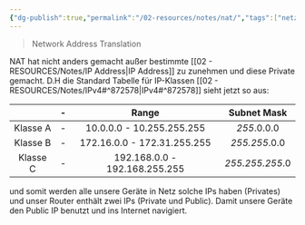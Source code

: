 ```yaml
---
{"dg-publish":true,"permalink":"/02-resources/notes/nat/","tags":["netzwerk/nat","prüfungsrelevant"],"noteIcon":""}
---
```


> Network Address Translation

NAT hat nicht anders gemacht außer bestimmte [[02 - RESOURCES/Notes/IP Address\|IP Address]] zu zunehmen und diese Private gemacht.
D.H die Standard Tabelle für IP-Klassen [[02 - RESOURCES/Notes/IPv4#^872578\|IPv4#^872578]] sieht jetzt so aus:

|          | -   |             Range             |   Subnet Mask   |
| :------: | --- | :---------------------------: | :-------------: |
| Klasse A | -   |   10.0.0.0 - 10.255.255.255   |   *255*.0.0.0   |
| Klasse B | -   |  172.16.0.0 - 172.31.255.255  |  *255.255*.0.0  |
| Klasse C | -   | 192.168.0.0 - 192.168.255.255 | *255.255.255*.0 |

und somit werden alle unsere Geräte in Netz solche IPs haben (Privates) und unser Router enthält zwei IPs (Private und Public). Damit unsere Geräte den Public IP benutzt und ins Internet navigiert.